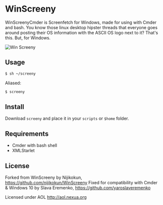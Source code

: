 WinScreeny
======
WinScreenyCmder is Screenfetch for Windows, made for using with Cmder and bash.
You know those linux desktop hipster threads that everyone goes around posting
their OS information with the ASCII OS logo next to it? That's this. But, for Windows.

![Win Screeny](http://puu.sh/mFD2)

## Usage
``` bash
$ sh ~/screeny
```

Aliased:

``` bash
$ screeny
```

## Install
Download `screeny` and place it in your `scripts` or `$home` folder.

## Requirements
- Cmder with bash shell
- XMLStarlet

## License
Forked from WinScreeny by Nijikokun, https://github.com/nijikokun/WinScreeny
Fixed for compatibility with Cmder & Windows 10 by Slava Eremenko, https://github.com/yaroslaveremenko

Licensed under AOL <http://aol.nexua.org>

